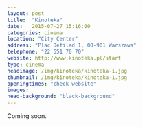 ```yaml
---
layout: post
title:  "Kinoteka"
date:   2015-07-27 15:16:00
categories: cinema
location: "City Center"
address: "Plac Defilad 1, 00-901 Warszawa"
telephone: "22 551 70 70"
website: http://www.kinoteka.pl/start
type: cinema
headimage: /img/kinoteka/kinoteka-1.jpg
thumbnail: /img/kinoteka/kinoteka-1.jpg
openingtimes: "check website"
images:
head-background: "black-background"
---
```


Coming soon.